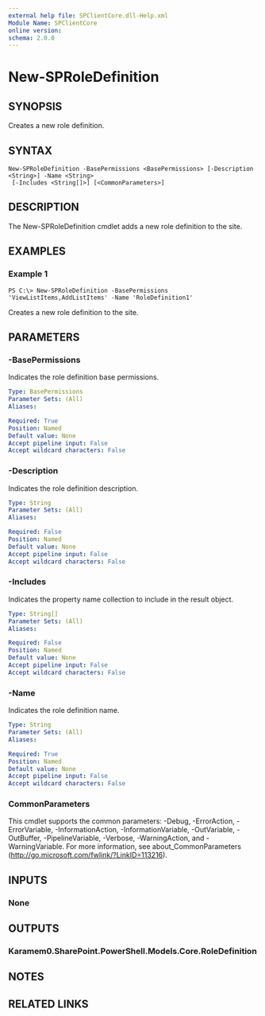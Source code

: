 ```yaml
---
external help file: SPClientCore.dll-Help.xml
Module Name: SPClientCore
online version:
schema: 2.0.0
---
```


# New-SPRoleDefinition

## SYNOPSIS
Creates a new role definition.

## SYNTAX

```
New-SPRoleDefinition -BasePermissions <BasePermissions> [-Description <String>] -Name <String>
 [-Includes <String[]>] [<CommonParameters>]
```

## DESCRIPTION
The New-SPRoleDefinition cmdlet adds a new role definition to the site.

## EXAMPLES

### Example 1
```
PS C:\> New-SPRoleDefinition -BasePermissions 'ViewListItems,AddListItems' -Name 'RoleDefinition1'
```

Creates a new role definition to the site.

## PARAMETERS

### -BasePermissions
Indicates the role definition base permissions.

```yaml
Type: BasePermissions
Parameter Sets: (All)
Aliases:

Required: True
Position: Named
Default value: None
Accept pipeline input: False
Accept wildcard characters: False
```

### -Description
Indicates the role definition description.

```yaml
Type: String
Parameter Sets: (All)
Aliases:

Required: False
Position: Named
Default value: None
Accept pipeline input: False
Accept wildcard characters: False
```

### -Includes
Indicates the property name collection to include in the result object.

```yaml
Type: String[]
Parameter Sets: (All)
Aliases:

Required: False
Position: Named
Default value: None
Accept pipeline input: False
Accept wildcard characters: False
```

### -Name
Indicates the role definition name.

```yaml
Type: String
Parameter Sets: (All)
Aliases:

Required: True
Position: Named
Default value: None
Accept pipeline input: False
Accept wildcard characters: False
```

### CommonParameters
This cmdlet supports the common parameters: -Debug, -ErrorAction, -ErrorVariable, -InformationAction, -InformationVariable, -OutVariable, -OutBuffer, -PipelineVariable, -Verbose, -WarningAction, and -WarningVariable.
For more information, see about_CommonParameters (http://go.microsoft.com/fwlink/?LinkID=113216).

## INPUTS

### None
## OUTPUTS

### Karamem0.SharePoint.PowerShell.Models.Core.RoleDefinition
## NOTES

## RELATED LINKS

